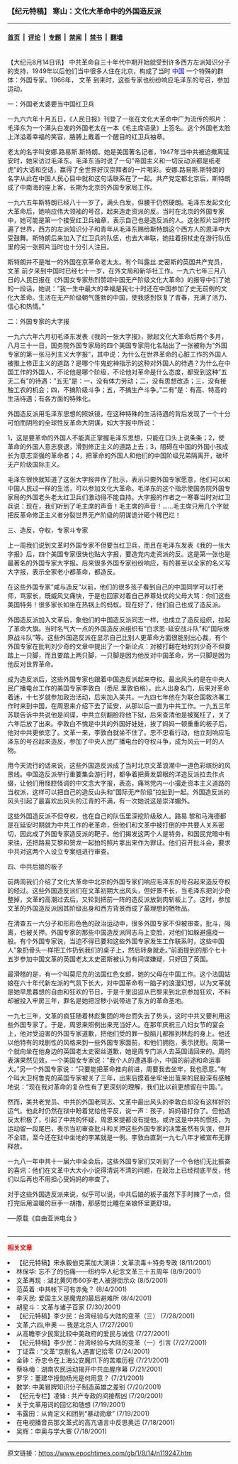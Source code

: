 ### 【纪元特稿】 寒山：文化大革命中的外国造反派

---

#### [首页](../../../..?n119247) &nbsp;|&nbsp; [评论](../../../../../epoch-comment?n119247) &nbsp;|&nbsp; [专题](../../../../../epoch-special?n119247) &nbsp;|&nbsp; [禁闻](../../../../../epoch-news?n119247) &nbsp;|&nbsp; [禁书](../../../../../books?n119247) &nbsp;|&nbsp; [翻墙](https://github.com/gfw-breaker/nogfw/blob/master/README.md?n119247)


<div class="post_content" id="artbody" itemprop="articleBody">
 <!-- article content begin -->
 <p>
  <font color="#ffffff">
   (http://www.epochtimes.com)
  </font>
  <br/>
  【大纪元8月14日讯】 中共革命自三十年代中期开始就受到许多西方左派知识分子的支持，1949年以后他们当中很多人住在北京，构成了当时
  <ok href="http://www3.epochtimes.com/news/epochnews/main/2.html">
   <font color="blue">
    中国
   </font>
  </ok>
  一个特殊的群体：外国专家。1966年，
  <ok href="https://www.epochtimes.com/gb/tag/%E6%96%87%E9%9D%A9.html">
   文革
  </ok>
  到来时，这些专家也纷纷响应毛泽东的号召，参加运动。
 </p>
 <p>
  一：外国老太婆要当中国红卫兵
 </p>
 <p>
  一九六六年十月五日，《人民日报》刊登了一张在文化大革命中广为流传的照片：毛泽东为一个满头白发的外国老太在一本《毛主席语录》上签名。这个外国老太脸上洋溢着幸福的笑容，胳膊上戴着一个醒目的红卫兵袖章。
 </p>
 <p>
  老太的名字叫安娜.路易斯.斯特朗。她是美国著名记者，1947年当中共被迫撤离延安时，她采访过毛泽东。毛泽东当时说了一句”帝国主义和一切反动派都是纸老虎”的大话和空话，赢得了全世界好汉崇拜者的一片喝彩。安娜.路易斯.斯特朗的名字从此在中国人民心目中就和这句话联系在了一起。共产党定都北京后，斯特朗成了中南海的座上客，长期为北京的外国专家局工作。
 </p>
 <p>
  一九六五年斯特朗已经八十一岁了，满头白发，但腰干仍然硬朗。毛泽东发起文化大革命后，她响应伟大领袖的号召，起来造走资派的反。当时在北京的外国专家中，她可能是第一个接受红卫兵袖章，表示自己也是造反派的人。这张照片当时传遍了世界，西方的左派知识分子和青年从毛泽东赐给斯特朗这个西方人的恩泽中大受鼓舞。斯特朗后来加入了红卫兵的队伍，也去大串联，她拄着拐杖走在游行队伍里的另一张照片当时也十分引人注目。
 </p>
 <p>
  斯特朗并不是唯一的外国在京革命老太太。有个叫露丝.史密斯的英国共产党员，
  <ok href="https://www.epochtimes.com/gb/tag/%E6%96%87%E9%9D%A9.html">
   文革
  </ok>
  前夕来到中国时已经七十一岁，在外文局和新华社工作。一九六七年三月八日的人民日报在《外国女专家热烈赞颂中国无产阶级文化大革命》的报导中引了她的一段话，她说：”我一生中最大的幸福是我七十时还在中国参加了史无前例的文化大革命。生活在无产阶级朝气蓬勃的中国，使我感到恢复了青春，充满了活力、信心和热情。”
 </p>
 <p>
  二：外国专家的大字报
 </p>
 <p>
  一九六六年六月初毛泽东发表《我的一张大字报》，掀起文化大革命后两个多月，八月三十一日，国务院外国专家局的四个美国专家用化名贴出了一张被称为”外国专家的第一张马列主义大字报”，其中说：为什么在世界革命的心脏工作的外国人被推上修正主义的道路？是哪个牛鬼蛇神指示的这种对外国人的待遇？为什么在中国工作的外国人，不论他是哪个阶级，不论他对革命是什么态度，都受到这种”五无二有”的待遇：”五无”是：一，没有体力劳动；二，没有思想改造；三，没有接触工农的机会；四，不搞阶级斗争；五，不搞生产斗争。”二有”是：有高、特高的生活待遇；有各方面的特殊化。
 </p>
 <p>
  外国造反派用毛泽东思想的照妖镜，在这种特殊的生活待遇的背后发现了一个十分可怕而阴险的全球性反革命大阴谋，如大字报中所说：
 </p>
 <p>
  1，这是要革命的外国人不能真正掌握毛泽东思想，只能在口头上说条条；2，使革命的外国人意志衰退，滑到修正主义的道路上去；3，阻碍在中国的外国小孩成长为意志坚强的革命者；4，把革命的外国人和他们的中国阶级兄弟隔离开，破坏无产阶级国际主义。
 </p>
 <p>
  毛泽东很快就知道了这张大字报并作了批示，表示只要外国专家愿意，他们可以和中国人民过一样的生活，可以参加文化大革命。毛泽东的这个指示使国务院外国专家局的外国老头老太红卫兵们激动得不能自持。大字报的作者之一寒春当时对红卫兵说：现在，我们听到了毛主席的声音！毛主席的声音！……毛主席只用几个字就把反革命修正主义者分裂世界无产阶级的阴谋诡计砸个稀巴烂！
 </p>
 <p>
  三、造反，夺权，专家斗专家
 </p>
 <p>
  上一周我们说到文革时外国专家不但要当红卫兵，而且在毛泽东发表《我的一张大字报》后，四个美国专家很快也贴大字报，要造党内走资派的反。这是第一张也是最著名的外国专家大字报。后来很多外国专家纷纷响应，有的甚至以全家的名义写大字报，表示全家老小都革命，都造反。
 </p>
 <p>
  在这些外国专家”咸与造反”以前，他们的很多孩子看到自己的中国同学可以打老师，骂家长，既威风又痛快，于是也回家对着自己养尊处优的父母大骂：你们这些美国特务！很多家长如坐在热锅上的蚂蚁。现在好了，他们自己也成了造反派。
 </p>
 <p>
  外国造反派加入文革后，象他们的中国造反派同志一样，也成立了造反组织，拉起了革命大旗。当时名气大一点的外国造反派组织有”白求恩-延安战斗队”和”国际燎原战斗队”等。这些外国造反派在显示自己比别人更革命方面很能别出心裁，有个外国专家在批判刘少奇的文章中提出了一个新论点：对被打翻在地的刘少奇不但要踏上一只脚，而且要踏上两只脚，一只脚是因为他反对中国革命，另一只脚是因为他反对世界革命。
 </p>
 <p>
  成为造反派后，这些外国专家也跟着中国造反派起来夺权。最出风头的是在中央人民广播电台工作的美国专家李敦白（悉尼.里敦伯格）。此人出身名门，后来对革命着迷，十七岁就参加政治活动，后来加入美共。一九四七年他在为联合国救济署工作时来到中国，在周恩来介绍下去了延安，从那以后一直为中共工作。一九五三年苏联告诉中共说他是间谍，中共立刻翻脸将他下狱，后来查清他是被冤枉了，关了六年后放了出来。李敦白不愧是中共的外国好娃娃，挨了妈妈一顿重重的板子后，他对中共更依恋了。文革一来，李敦白就坐不住了。忠不忠看行动，他立刻响应毛泽东的号召起来造反，参加了中央人民广播电台的夺权斗争，成为风云一时的人物。
 </p>
 <p>
  用今天流行的话来说，这些外国造反派成了当时北京文革浪潮中一道色彩缤纷的风景线。中国造反派举行重要集会游行时，都争着把黄发碧眼的洋造反派拉去作点缀，让他们用怪腔怪调的中文念大字报，表态，痛骂党内一小撮走资本主义道路的当权派，这样可以把自己的造反山头和”国际无产阶级”拉扯到一起。外国造反派的风头引起了最喜欢出风头的江青的不满，有一次她说这是崇洋媚外。
 </p>
 <p>
  这些外国造反派不但夺权，也在自己的队伍里深挖阶级敌人。路易.黎和马海德都是在延安时期就为中共工作的老革命，但他们和文革中被打倒的中共要人关系密切，因此成了外国专家造反派的靶子。他们揭发这两个人是特务，和国民党暗中有来往，还把路易艾黎和贺龙一起拍的照片拿出来作为罪证。他们召开批斗会，要求中共对这两个人设立专案组进行审查。
 </p>
 <p>
  四、中共后娘的板子
 </p>
 <p>
  前两周我们介绍了文化大革命中北京的外国专家们响应毛泽东的号召起来造反夺权的经过。这些外国造反派们在文革初期大出风头，但好景不长，当毛泽东把刘少奇整掉，文革的高潮过去后，又轮到把前一阵的造反派放到肉斩板上了。这时，参加文革的外国造反派因其阶级出身和西方背景而成了最理想的牺牲品。
 </p>
 <p>
  在清查五一六分子和形形色色的政治运动中，很多外国专家不但被审查，批斗，隔离，也被关押。外国专家的那些中国造反派同志马上变脸，对他们如躲避瘟疫一般。有个外国专家说，当迫不得已要和这些外国专家发生工作联系时，这些中国人”象扔骨头一样把工作扔到我们的桌子上，然后转身就走。”前面提到的那个七十五岁参加中国文革的英国老太太史密斯被认为有间谍嫌疑，只好回了英国。
 </p>
 <p>
  最滑稽的是，有一个叫莫尼克的法国红色女郎，她的父母在中国工作。这个法国姑娘在六十年代新左派的气氛下长大，对中国革命有一脑子的浪漫幻想，以为文革就是她早思暮想的自由和狂欢的节日，于是千里迢迢从巴黎来到北京参加狂欢，不料却被投入牢房三年，罪名是她把淫秽小说带进了东方的革命圣地。
 </p>
 <p>
  一九七三年，文革的疯狂随着林彪集团的垮台而失去了势头，这时中共又要利用这些外国专家了。于是，周恩来照例出来充当好人。在那年庆祝三八妇女节的宴会上，他对受迫害的外国专家道歉，把他们受的罪一股脑儿都推到林彪的身上。他还以他特有的戏剧性的风格来到一些外国专家面前，和他们拥抱，表示抚慰。周第一个就向坐在他身边的英国老太史密丝道歉，她是周专门派人去英国请回来的。周的表演果然见效。一个美国女专家说：”我个人的遭遇事小，中国的前途和命运事大。”另一个外国专家说：”只要能把革命推向前进，周要我去坐牢，我也愿意。”有个叫大卫柯鲁克的英国专家被关了三年，出来后摸着坐牢坐出茧来的屁股深有感触地说：”现在我对革命的复杂性有了更深刻的理解，我们比以前更想留在中国。”。
 </p>
 <p>
  然而，美共老党员、中共的外国老同志、文革中最出风头的李敦白却没有这样好的运气。他此时仍然在狱中盼着党给他平反，说一声：孩子，妈妈错打你了。但他造反太积极了，引起了中共的怀疑，周恩来提都没有提他。或许这是中共的惯技，为运动留一段尾巴，表示当初审查批斗和关押这些外国专家的决策虽然有失误，但并不全错，至今还在狱中坐地的李某就是一例。李敦白直到一九七八年才被宣布无罪释放。
 </p>
 <p>
  一九八一年中共十一届六中全会后，这些外国专家们又听到了一个令他们无比振奋的喜讯：他们在文革中大大小小说得清说不清的问题，在政治上已经彻底平反，他们以后再也不用担心受妈妈的审查了。
 </p>
 <p>
  对于这些外国造反派来说，似乎可以说，中共后娘的板子虽然下手时辣了一点，但打完后用温暖的巨手一胡撸，那感觉比睡在亲娘怀里更舒坦。
 </p>
 <p>
  ──原载《自由亚洲电台 》
  <br/>
  <font color="#ffffff">
   (http://www.dajiyuan.com)
  </font>
 </p>
 <hr/>
 <p>
  <b>
   <font color="red">
    相关文章
   </font>
  </b>
  <br/>
 </p>
 <li>
  <ok href="newscontent.asp?ID=118393" target="_blank">
   【纪元特稿】宋永毅伯克莱加大演讲：文革流毒＋特务专政
  </ok>
  (8/11/2001)
  <li>
   <ok href="newscontent.asp?ID=117707" target="_blank">
    林保华: 忘不了的伤痛——纽约华人纪念文革三十五周年
   </ok>
   (8/9/2001)
   <li>
    <ok href="newscontent.asp?ID=116595" target="_blank">
     文革再现﹕湖北黄冈市60岁老人被游街示众
    </ok>
    (8/5/2001)
    <li>
     <ok href="newscontent.asp?ID=116278" target="_blank">
      范英着 :中共帐下可有赤兔？
     </ok>
     (8/4/2001)
     <li>
      <ok href="newscontent.asp?ID=116271" target="_blank">
       李天民:  爱国主义是魔鬼的最后避难所
      </ok>
      (8/4/2001)
      <li>
       <ok href="newscontent.asp?ID=114354" target="_blank">
        胡星斗：文革与诸子百家
       </ok>
       (7/30/2001)
       <li>
        <ok href="newscontent.asp?ID=113782" target="_blank">
         【纪元特稿】李少民：台湾经验与大陆的变革（三）
        </ok>
        (7/28/2001)
        <li>
         <ok href="newscontent.asp?ID=113561" target="_blank">
          文革,六四,申奥 — 我是北京人
         </ok>
         (7/27/2001)
         <li>
          <ok href="newscontent.asp?ID=113440" target="_blank">
           从高瞻李少民案比较中美政府的爱民与诚信
          </ok>
          (7/27/2001)
          <li>
           <ok href="newscontent.asp?ID=113433" target="_blank">
            【纪元特稿】李少民：台湾经验与大陆的变革（一）引言
           </ok>
           (7/27/2001)
           <li>
            <ok href="newscontent.asp?ID=112323" target="_blank">
             丁证霖 : “文革”京剧名人遇害记拾零
            </ok>
            (7/24/2001)
            <li>
             <ok href="newscontent.asp?ID=111740" target="_blank">
              金钟：乔忠令在上海公安魔爪下的苦难历程
             </ok>
             (7/21/2001)
             <li>
              <ok href="newscontent.asp?ID=111737" target="_blank">
               蔡咏梅：湖南农民运动揭开中共血腥序幕
              </ok>
              (7/21/2001)
              <li>
               <ok href="newscontent.asp?ID=111734" target="_blank">
                罗孚：董建华授勋杨光是何用意？
               </ok>
               (7/21/2001)
               <li>
                <ok href="newscontent.asp?ID=111316" target="_blank">
                 数学: 中美冒牌知识分子制造英雄之差别
                </ok>
                (7/20/2001)
                <li>
                 <ok href="newscontent.asp?ID=111311" target="_blank">
                  【纪元专栏】凌锋 : 共产专政的间接帮凶
                 </ok>
                 (7/20/2001)
                 <li>
                  <ok href="newscontent.asp?ID=111223" target="_blank">
                   关于文革用词的回忆和随想
                  </ok>
                  (7/19/2001)
                  <li>
                   <ok href="newscontent.asp?ID=111070" target="_blank">
                    韦露田：从肯定义和团到“暴动勋章”
                   </ok>
                   (7/19/2001)
                   <li>
                    <ok href="newscontent.asp?ID=110963" target="_blank">
                     在电视播音员那文革式的高亢语言中反思奥运
                    </ok>
                    (7/18/2001)
                    <li>
                     <ok href="newscontent.asp?ID=110721" target="_blank">
                      吴辉：申奥与学大寨
                     </ok>
                     (7/18/2001)
                     <br/>
                     <!-- article content end -->
                     <div id="below_article_ad">
                     </div>
                    </li>
                   </li>
                  </li>
                 </li>
                </li>
               </li>
              </li>
             </li>
            </li>
           </li>
          </li>
         </li>
        </li>
       </li>
      </li>
     </li>
    </li>
   </li>
  </li>
 </li>
</div>


---

原文链接：https://www.epochtimes.com/gb/1/8/14/n119247.htm